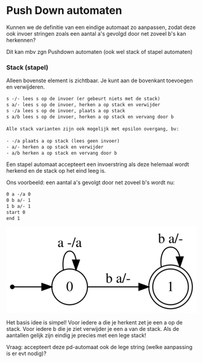 # Push Down automaten
Kunnen we de definitie van een eindige automaat zo aanpassen, zodat deze ook invoer stringen zoals een aantal a's gevolgd door net zoveel b's kan herkennen?

Dit kan mbv zgn Pushdown automaten (ook wel stack of stapel automaten)

### Stack (stapel)

Alleen bovenste element is zichtbaar. Je kunt aan de bovenkant toevoegen en verwijderen.
```
s -/- lees s op de invoer (er gebeurt niets met de stack)
s a/- lees s op de invoer, herken a op stack en verwijder
s -/a lees s op de invoer, plaats a op stack
s a/b lees s op de invoer, herken a op stack en vervang door b

Alle stack varianten zijn ook mogelijk met epsilon overgang, bv:

- -/a plaats a op stack (lees geen invoer)
- a/- herken a op stack en verwijder
- a/b herken a op stack en vervang door b
```
Een stapel automaat accepteert een invoerstring als deze helemaal wordt herkend en de stack op het eind leeg is.

Ons voorbeeld: een aantal a's gevolgt door net zoveel b's wordt nu: 

```
0 a -/a 0
0 b a/- 1
1 b a/- 1
start 0
end 1
```

![Plaatje](./pdautomaat/vb1.svg)

Het basis idee is simpel! Voor iedere a die je herkent zet je een a op de stack. Voor iedere b die je ziet verwijder je een a van de stack.
Als de aantallen gelijk zijn eindig je precies met een lege stack!

Vraag: accepteert deze pd-automaat ook de lege string (welke aanpassing is er evt nodig)?
